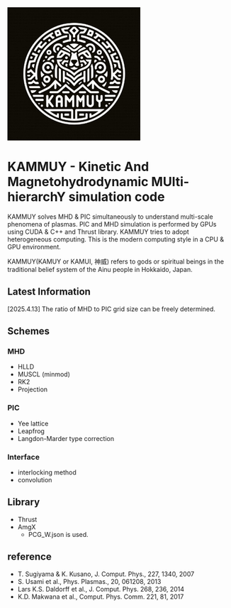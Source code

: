 <img src="KAMMUY_logo.jpg" alt="KAMMUY logo" width="300"/>

# KAMMUY - Kinetic And Magnetohydrodynamic MUlti-hierarchY simulation code

KAMMUY solves MHD & PIC simultaneously to understand multi-scale phenomena of plasmas.
PIC and MHD simulation is performed by GPUs using CUDA & C++ and Thrust library.
KAMMUY tries to adopt heterogeneous computing.
This is the modern computing style in a CPU & GPU environment.

KAMMUY(KAMUY or KAMUI, 神威) refers to gods or spiritual beings in the traditional belief system of the Ainu people in Hokkaido, Japan.

## Latest Information

[2025.4.13]
The ratio of MHD to PIC grid size can be freely determined.

## Schemes

### MHD

- HLLD
- MUSCL (minmod)
- RK2
- Projection

### PIC

- Yee lattice
- Leapfrog
- Langdon-Marder type correction

### Interface

- interlocking method
- convolution

## Library

- Thrust
- AmgX
  - PCG_W.json is used.

## reference

- T. Sugiyama & K. Kusano, J. Comput. Phys., 227, 1340, 2007
- S. Usami et al., Phys. Plasmas., 20, 061208, 2013
- Lars K.S. Daldorff et al., J. Comput. Phys. 268, 236, 2014
- K.D. Makwana et al., Comput. Phys. Comm. 221, 81, 2017
